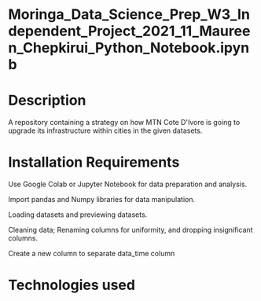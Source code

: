 # Moringa_Data_Science_Prep_W3_Independent_Project_2021_11_Maureen_Chepkirui_Python_Notebook.ipynb

# Description #

A repository containing a strategy on how MTN Cote D'Ivore is going to upgrade its infrastructure within cities in the given datasets.

# Installation Requirements

Use Google Colab or Jupyter Notebook for data preparation and analysis.

Import pandas and Numpy libraries for data manipulation.

Loading datasets and previewing datasets.

Cleaning data; Renaming columns for uniformity, and dropping insignificant columns.

Create a new column to separate data_time column

# Technologies used
